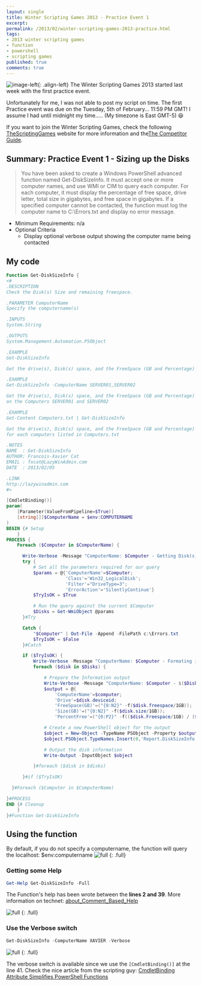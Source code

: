 ```yaml
---
layout: single
title: Winter Scripting Games 2013 - Practice Event 1
excerpt: 
permalink: /2013/02/winter-scripting-games-2013-practice.html
tags: 
- 2013 winter scripting games
- function
- powershell
- scripting games
published: true
comments: true
---
```


![image-left](/images/2013/20130430_Scripting_Games_2013_-_Advanced_Event_1_-_An_Archival_Atrocity/PowerShell-Scripting-Games-Logo__1155158921__-171x200.png){: .align-left}
The Winter Scripting Games 2013 started last week with the first practice event.

Unfortunately for me, I was not able to post my script on time. The first Practice event was due on the Tuesday, 5th of February... 11:59 PM GMT! I assume I had until midnight my time..... (My timezone is East GMT-5) 😆

If you want to join the Winter Scripting Games, check the following <a href="http://thescriptinggames.com/" target="_blank">TheScriptingGames</a> website for more information and the<a href="http://powershell.org/games/Sg2013Guide.pdf" target="_blank">The Competitor Guide</a>.

## Summary: Practice Event 1 - Sizing up the Disks

> You have been asked to create a Windows PowerShell advanced function named Get-DiskSizeInfo. It must accept one or more computer names, and use WMI or CIM to query each computer. For each computer, it must display the percentage of free space, drive letter, total size in gigabytes, and free space in gigabytes. If a specified computer cannot be contacted, the function must log the computer name to C:\Errors.txt and display no error message.

* Minimum Requirements: n/a
* Optional Criteria
  * Display optional verbose output showing the computer name being contacted

## My code

```powershell
Function Get-DiskSizeInfo {
<#
.DESCRIPTION
Check the Disk(s) Size and remaining freespace.

.PARAMETER ComputerName
Specify the computername(s)

.INPUTS
System.String

.OUTPUTS
System.Management.Automation.PSObject

.EXAMPLE
Get-DiskSizeInfo

Get the drive(s), Disk(s) space, and the FreeSpace (GB and Percentage)

.EXAMPLE
Get-DiskSizeInfo -ComputerName SERVER01,SERVER02

Get the drive(s), Disk(s) space, and the FreeSpace (GB and Percentage)
on the Computers SERVER01 and SERVER02

.EXAMPLE
Get-Content Computers.txt | Get-DiskSizeInfo

Get the drive(s), Disk(s) space, and the FreeSpace (GB and Percentage)
for each computers listed in Computers.txt

.NOTES
NAME  : Get-DiskSizeInfo
AUTHOR: Francois-Xavier Cat
EMAIL : fxcat@LazyWinAdmin.com
DATE  : 2013/02/05 

.LINK
http://lazywinadmin.com
#>

[CmdletBinding()]
param(
    [Parameter(ValueFromPipeline=$True)]
    [string[]]$ComputerName = $env:COMPUTERNAME
)
BEGIN {# Setup
    }
PROCESS {
    Foreach ($Computer in $ComputerName) {

      Write-Verbose -Message "ComputerName: $Computer - Getting Disk(s) information..."
      try {
          # Set all the parameters required for our query
          $params = @{'ComputerName'=$Computer;
                      'Class'='Win32_LogicalDisk';
                      'Filter'="DriveType=3";
                      'ErrorAction'='SilentlyContinue'}
          $TryIsOK = $True

          # Run the query against the current $Computer    
          $Disks = Get-WmiObject @params
      }#Try

      Catch {
          "$Computer" | Out-File -Append -FilePath c:\Errors.txt
          $TryIsOK = $False
      }#Catch

      if ($TryIsOK) {
          Write-Verbose -Message "ComputerName: $Computer - Formating information for each disk(s)"
          foreach ($disk in $Disks) {

              # Prepare the Information output
              Write-Verbose -Message "ComputerName: $Computer - $($Disk.deviceid)"
              $output = @{
                  'ComputerName'=$computer;
                  'Drive'=$disk.deviceid;
                  'FreeSpace(GB)'=("{0:N2}" -f($disk.freespace/1GB));
                  'Size(GB)'=("{0:N2}" -f($disk.size/1GB));
                  'PercentFree'=("{0:P2}" -f(($disk.Freespace/1GB) / ($disk.Size/1GB)))}

              # Create a new PowerShell object for the output
              $object = New-Object -TypeName PSObject -Property $output
              $object.PSObject.TypeNames.Insert(0,'Report.DiskSizeInfo')

              # Output the disk information
              Write-Output -InputObject $object

          }#foreach ($disk in $disks)

      }#if ($TryIsOK)

  }#Foreach ($Computer in $ComputerName)

}#PROCESS
END {# Cleanup
    }
}#Function Get-DiskSizeInfo
```

## Using the function

By default, if you do not specify a computername, the function will query the localhost: $env:computername
![full](/images/2013/20130210_Winter_Scripting_Games_2013_-_Practice_Event_1/WinterScriptingGames-Event1-01__1207834562__-485x284.png)
{: .full}

### Getting some Help

```powershell
Get-Help Get-DiskSizeInfo -Full
```

The Function's help has been wrote between the <b>lines 2 and 39</b>.
More information on technet: <a href="http://technet.microsoft.com/library/hh847834.aspx" target="_blank">about_Comment_Based_Help</a>

![full](/images/2013/20130210_Winter_Scripting_Games_2013_-_Practice_Event_1/WinterScriptingGames-Event1-02__757978919__-685x1040.png)
{: .full}

### Use the Verbose switch</u></b>

```powershell
Get-DiskSizeInfo -ComputerName XAVIER -Verbose
```

![full](/images/2013/20130210_Winter_Scripting_Games_2013_-_Practice_Event_1/WinterScriptingGames-Event1-03__1499822209__-613x326.png)
{: .full}

The verbose switch is available since we use the `[CmdletBinding()]` at the line 41.
Check the nice article from the scripting guy: <a href="http://blogs.technet.com/b/heyscriptingguy/archive/2012/07/07/weekend-scripter-cmdletbinding-attribute-simplifies-powershell-functions.aspx" target="_blank">CmdletBinding Attribute Simplifies PowerShell Functions</a>